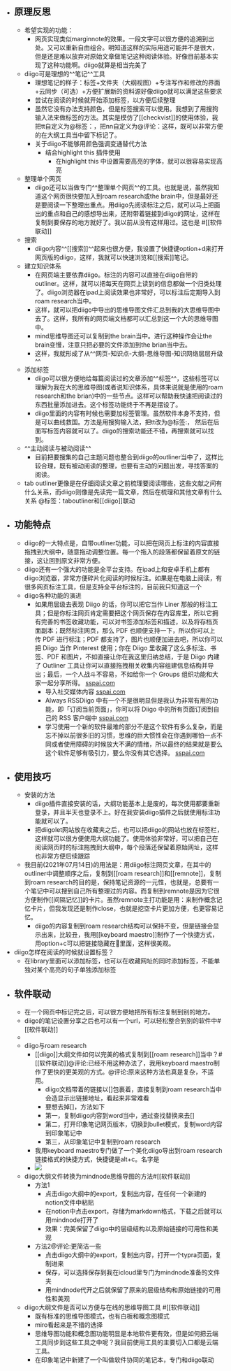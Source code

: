- ## 原理反思
    - 希望实现的功能：
        - 网页实现类似marginnote的效果。一段文字可以很方便的追溯到出处。又可以重新自由组合。明知道这样的实际用途可能并不是很大，但是还是难以放弃对原始文章做笔记这种阅读体验。好像目前基本实现了这种功能啊。diigo就算是相当完美了
    - diigo可是理想的^^笔记^^工具
        - 理想笔记的样子：标签+文件夹（大纲视图）+专注写作和修改的界面+云同步（可选）+方便扩展新的资料源好像diigo就可以满足这些要求
        - 尝试在阅读的时候就开始添加标签，以方便后续整理
        - 虽然它没有办法支持颜色，但是标签搜索可以使用。我想到了用搜狗输入法来做标签的方法。其实是模仿了[[checkvist]]的使用体验，我把tt自定义为@标签：，把nn自定义为@评论：这样，既可以非常方便的在大纲工具当中留下标记了。
        - 关于diigo不能够用颜色强调变通替代方法
            - 结合highlight this 插件使用
                - 在highlight this 中设置需要高亮的字体，就可以很容易实现高亮
    - 整理单个网页
        - diigo还可以当做专门^^整理单个网页^^的工具。也就是说，虽然我知道这个网页很快要加入到roam research或the brain中，但是最好还是要阅读一下整理出重点。用diigo先阅读标注之后，就可以马上把画出的重点和自己的感想导出来，还附带着链接到diigo的网址，这样在复制到要保存的地方就好了。我以前从没有这样用过。这也是 #[[软件联动]]
    - 搜索
        - diigo内容^^[[搜索]]^^起来也很方便，我设置了快捷键option+d来打开网页版的diigo，这样，我就可以快速浏览和[[搜索]]笔记。
    - 建立知识体系
        - 在网页端主要依靠diigo。标注的内容可以直接在diigo自带的outliner。这样，就可以把每天在网页上读到的信息都做一个归类处理了。diigo浏览器在ipad上阅读效果也非常好，可以标注后定期导入到roam research当中。
        - 这样，就可以把diigo中导出的思维导图文件汇总到我的大思维导图中去了。这样，我所有的网页端文档都可以汇总到这一个大的思维导图中。
        - mind思维导图还可以复制到the brain当中。进行这种操作会让the brain变慢，注意只把必要的文件添加到the brian当中去。
        - 这样，我就形成了从^^网页-知识点-大纲-思维导图-知识网络层层升级^^
    - 添加标签
        - diigo可以很方便地给每篇阅读过的文章添加^^标签^^，这些标签可以理解为我在大的思维导图(或者说知识体系，具体来说就是使用的roam research和the brian)中的一些节点。这样可以帮助我快速把阅读过的东西批量添加进去。这个标签功能终于不再是摆设了。
        - diigo里面的内容有时候也需要加标签管理。虽然软件本身不支持，但是可以曲线救国。方法是用搜狗输入法，把tt改为@标签:， 然后在后面写标签内容就可以了。diigo的搜索功能还不错，再搜索就可以找到。
    - ^^主动阅读与被动阅读^^
        - 目前把要搜集的自己主题问题也整合到diigo的outliner当中了，这样比较合理，既有被动阅读的整理，也要有主动的问题出发，寻找答案的阅读。
    - tab outliner更像是在仔细阅读文章之前梳理要阅读哪些，这些文献之间有什么关系，而diigo则像是先读完一篇文章，然后在梳理和其他文章有什么关系 @标签：taboutliner和[[diigo]]联动
- ## 功能特点
    - diigo的一大特点是，自带outliner功能，可以把在网页上标注的内容直接拖拽到大纲中，随意拖动调整位置。每一个拖入的段落都保留着原文的链接，这让回到原文非常方便。
    - diigo还有一个强大的功能是全平台支持。在ipad上和安卓手机上都有diigo浏览器，非常方便碎片化阅读的时候标注。如果是在电脑上阅读，有很多网页标注工具，但是支持全平台标注的，目前我只知道这一个
    - diigo各种功能的演进
        - 如果用层级去表现 Diigo 的话，你可以把它当作 Liner 那般的标注工具；但是你标注网页肯定需要把这个网页保存在内容库里，所以它拥有完善的书签收藏功能，可以对书签添加标签和描述，以及将存档页面副本；既然标注网页，那么 PDF 也顺便支持一下，所以你可以上传 PDF 进行标注；PDF 都支持了，图片也顺便加进去吧，所以你可以把 Diigo 当作 Pinterest 使用；你在 Diigo 里收藏了这么多标注、书签、PDF 和图片，不如直接让你在我这里归纳总结，于是 Diigo 内建了 Outliner 工具让你可以直接拖拽相关收集内容组建信息结构并导出；最后，一个人战斗不容易，不如给你一个 Groups 组织功能和大家一起分享所得。 [sspai.com](https://sspai.com/post/52289)
            - 导入社交媒体内容 [sspai.com](https://sspai.com/post/52289)
            - Always RSSDiigo 中有一个不是很明显但是我认为非常有用的功能，即「订阅当前页面」，你可以将 Diigo 中的所有页面订阅到自己的 RSS 客户端中 [sspai.com](https://sspai.com/post/52289)
            - 学习使用一个新的软件最难的部分不是这个软件有多么复杂，而是忘不掉以前很多旧的习惯，思维的巨大惯性会在你遇到哪怕一点不同或者使用障碍的时候放大不满的情绪，所以最终的结果就是要么这个软件足够有吸引力，要么你没有其它选择。 [sspai.com](https://sspai.com/post/52289)
- ## 使用技巧
    - 安装的方法
        - diigo插件直接安装的话，大纲功能基本上是废的，每次使用都要重新登录，并且半天也登录不上。好在我安装diigo插件之后就使用标注功能就可以了。
        - 把diigolet网站放在收藏夹之后，也可以把diigo的网站也放在标签栏，这样就可以很方便使用大纲功能了。使用体验非常好，可以把自己在阅读网页时的标注拖拽到大纲中，每个段落还保留着原始网址，这样也非常方便后续跟踪
    - 我目前(2021年07月14日)的用法是：用diigo标注网页文章，在其中的outliner中调整顺序之后，复制到[[roam research]]和[[remnote]]，复制到roam research的目的是，保持笔记资源的一元性，也就是，总要有一个笔记中可以搜到自己所有整理过的内容。而复制到remnote是因为它很方便制作[[间隔记忆]]的卡片。虽然remnote主打功能是用：来制作概念记忆卡片，但我发现还是制作close，也就是挖空卡片更加方便，也更容易记忆。
        - diigo的内容复制到roam research结构可以保持不变，但是链接会显示出来，比较丑，我用[[keyboard maestro]]制作了一个快捷方式，用option+c可以把链接隐藏在🔗里面，这样很美观。
- diigo怎样在阅读的时候就设置标签？
    - 在library里面可以添加标签，也可以在收藏网址的同时添加标签，不能单独对某个高亮的句子单独添加标签
- ## 软件联动
    - 在一个网页中标记完之后，可以很方便地把所有标注复制到别的地方。
    - diigo的笔记设置分享之后也可以有一个url，可以轻松整合到别的软件中#[[软件联动]]
    - 
    - diigo与roam research
        - [[diigo]]大纲文件如何以完美的格式复制到[[roam research]]当中？#[[软件联动]]@评论:已经不用这种办法了，我用keyboard maestro制作了更快的更美观的方式。@评论:原来这种方法也真是复杂，不适用。
            - diigo文档带着的链接以[]包裹着，直接复制到roam research当中会造显示出链接地址，看起来非常难看
            - 要想去掉[]，方法如下
            - 第一，复制diigo内容到word当中，通过查找替换来去[]
            - 第二，打开印象笔记网页版本，切换到bullet模式，复制word内容到印象笔记中
            - 第三，从印象笔记中复制到roam research
        - 我用keyboard maestro专门做了一个美化diigo导出到roam research链接格式的快捷方式，快捷键是alt+c。名字是
        - ![](https://firebasestorage.googleapis.com/v0/b/firescript-577a2.appspot.com/o/imgs%2Fapp%2Fxinyiheng%2Fl4epjI7zGr.png?alt=media&token=ad51dc79-9868-4420-8b14-499a00cb4176)
    - diigo大纲文件转换为mindnode思维导图的方法#[[软件联动]]
        - 方法1
            - 点击diigo大纲中的export，复制出内容，在任何一个新建的notion文件中粘贴
            - 在notion中点击export，存储为markdown格式，下载之后就可以用mindnode打开了
            - 效果：完美保留了diigo中的层级结构以及原始链接的可用性和美观
        - 方法2@评论:更简洁一些
            - 点击diigo大纲中的export，复制出内容，打开一个typra页面，复制进来
            - 保存，可以选择保存到我在icloud里专门为mindnode准备的文件夹
            - 用mindnode代开之后就保留了原来的层级结构和原始链接的可用性和美观
    - diigo大纲文件是否可以方便与在线的思维导图工具 #[[软件联动]]
        - 既有标准的思维导图模式，也有白板和概念图模式
        - miro看起来是不错的选择
        - 思维导图功能和概念图功能明显是本地软件更有效，但是如何把云端工具同步到这些工具之中呢？我目前使用工具的主要切入口都是云端工具。
        - 在印象笔记中新建了一个叫做软件协同的笔记本，专门和diigo联动
